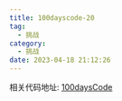 ```yaml
---
title: 100dayscode-20
tag:
  - 挑战
category:
  - 挑战
date: 2023-04-18 21:12:26
---
```



















相关代码地址:
[100daysCode](https://github.com/dgjungleP/100days-code-round1)
